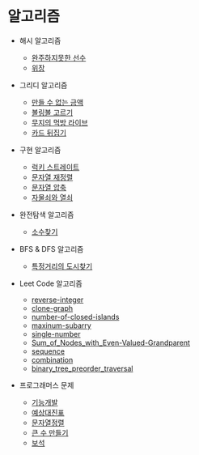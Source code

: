 # 알고리즘

- 해시 알고리즘
  - [완주하지못한 선수](https://github.com/cksal0805/Interview/blob/main/%EC%95%8C%EA%B3%A0%EB%A6%AC%EC%A6%98/%EC%99%84%EC%A3%BC%ED%95%98%EC%A7%80%EB%AA%BB%ED%95%9C%EC%84%A0%EC%88%98/%EC%99%84%EC%A3%BC%ED%95%98%EC%A7%80%EB%AA%BB%ED%95%9C%EC%84%A0%EC%88%98.md)
  - [위장](https://github.com/cksal0805/Interview/blob/main/%EC%95%8C%EA%B3%A0%EB%A6%AC%EC%A6%98/%EC%9C%84%EC%9E%A5/%EC%9C%84%EC%9E%A5.md)

- 그리디 알고리즘
  - [만들 수 없는 금액](https://github.com/cksal0805/Interview/blob/main/%EC%95%8C%EA%B3%A0%EB%A6%AC%EC%A6%98/%EB%A7%8C%EB%93%A4%EC%88%98%EC%97%86%EB%8A%94%EA%B8%88%EC%95%A1/%EB%A7%8C%EB%93%A4%EC%88%98%EC%97%86%EB%8A%94%EA%B8%88%EC%95%A1.md)
  - [볼링볼 고르기](https://github.com/cksal0805/Interview/blob/main/%EC%95%8C%EA%B3%A0%EB%A6%AC%EC%A6%98/%EB%B3%BC%EB%A7%81%EB%B3%BC%EA%B3%A0%EB%A5%B4%EA%B8%B0/%EB%B3%BC%EB%A7%81%EB%B3%BC%EA%B3%A0%EB%A5%B4%EA%B8%B0.md)
  - [무지의 먹방 라이브](https://github.com/cksal0805/Interview/blob/main/%EC%95%8C%EA%B3%A0%EB%A6%AC%EC%A6%98/%EB%AC%B4%EC%A7%80%EC%9D%98%EB%A8%B9%EB%B0%A9%EB%9D%BC%EC%9D%B4%EB%B8%8C/%EB%AC%B4%EC%A7%80%EC%9D%98%EB%A8%B9%EB%B0%A9%EB%9D%BC%EC%9D%B4%EB%B8%8C.md)
  - [카드 뒤집기](https://github.com/cksal0805/Interview/blob/main/%EC%95%8C%EA%B3%A0%EB%A6%AC%EC%A6%98/%EC%B9%B4%EB%93%9C%EB%92%A4%EC%A7%91%EA%B8%B0/%EC%B9%B4%EB%93%9C%EB%92%A4%EC%A7%91%EA%B8%B0.md)

- 구현 알고리즘
  - [럭키 스트레이트](https://github.com/cksal0805/Interview/blob/main/%EC%95%8C%EA%B3%A0%EB%A6%AC%EC%A6%98/%EB%9F%AD%ED%82%A4%20%EC%8A%A4%ED%8A%B8%EB%A0%88%EC%9D%B4%ED%8A%B8/%EB%9F%AD%ED%82%A4%EC%8A%A4%ED%8A%B8%EB%A0%88%EC%9D%B4%ED%8A%B8.md)
  - [문자열 재정렬](https://github.com/cksal0805/Interview/blob/main/%EC%95%8C%EA%B3%A0%EB%A6%AC%EC%A6%98/%EB%AC%B8%EC%9E%90%EC%97%B4%EC%9E%AC%EC%A0%95%EB%A0%AC/%EB%AC%B8%EC%9E%90%EC%97%B4%EC%9E%AC%EC%A0%95%EB%A0%AC%20.md)
  - [문자열 압축](https://github.com/cksal0805/Interview/blob/main/%EC%95%8C%EA%B3%A0%EB%A6%AC%EC%A6%98/%EB%AC%B8%EC%9E%90%EC%97%B4%EC%95%95%EC%B6%95/%EB%AC%B8%EC%9E%90%EC%97%B4%EC%95%95%EC%B6%95.md)
  - [자물쇠와 열쇠]()

- 완전탐색 알고리즘
  - [소수찾기](https://github.com/cksal0805/Interview/blob/main/%EC%95%8C%EA%B3%A0%EB%A6%AC%EC%A6%98/%EC%86%8C%EC%88%98%EC%B0%BE%EA%B8%B0/findPrimeNumbers.md)

- BFS & DFS 알고리즘
  - [특정거리의 도시찾기](https://github.com/cksal0805/Interview/blob/main/%EC%95%8C%EA%B3%A0%EB%A6%AC%EC%A6%98/%ED%8A%B9%EC%A0%95%EA%B1%B0%EB%A6%AC%EC%9D%98%EB%8F%84%EC%8B%9C%EC%B0%BE%EA%B8%B0/%ED%8A%B9%EC%A0%95%EA%B1%B0%EB%A6%AC%EC%9D%98%EB%8F%84%EC%8B%9C%EC%B0%BE%EA%B8%B0.md)

- Leet Code 알고리즘
  - [reverse-integer](https://github.com/cksal0805/Interview/blob/main/%EC%95%8C%EA%B3%A0%EB%A6%AC%EC%A6%98/%EC%88%AB%EC%9E%90%EB%92%A4%EC%A7%91%EA%B8%B0/%EC%88%AB%EC%9E%90%EB%92%A4%EC%A7%91%EA%B8%B0.md)
  - [clone-graph](https://github.com/cksal0805/Interview/blob/main/%EC%95%8C%EA%B3%A0%EB%A6%AC%EC%A6%98/%ED%81%B4%EB%A1%A0%EA%B7%B8%EB%9E%98%ED%94%84/clone-graph.md)
  - [number-of-closed-islands](https://github.com/cksal0805/Interview/blob/main/%EC%95%8C%EA%B3%A0%EB%A6%AC%EC%A6%98/%EC%95%84%EC%9D%B4%EC%8A%AC%EB%9E%80%EB%93%9C/%EC%95%84%EC%9D%B4%EC%8A%AC%EB%9E%80%EB%93%9C.md)
  - [maxinum-subarry](https://github.com/cksal0805/Interview/blob/main/%EC%95%8C%EA%B3%A0%EB%A6%AC%EC%A6%98/%EA%B0%80%EC%9E%A5%ED%81%B0%EA%B0%92/maxSubArray.md)
  - [single-number](https://github.com/cksal0805/Interview/blob/main/%EC%95%8C%EA%B3%A0%EB%A6%AC%EC%A6%98/SingleNumber/singleNumber.md)
  - [Sum_of_Nodes_with_Even-Valued-Grandparent](https://github.com/cksal0805/Interview/blob/main/%EC%95%8C%EA%B3%A0%EB%A6%AC%EC%A6%98/leetcode1315/1315.md)
  - [sequence]()
  - [combination]()
  - [binary_tree_preorder_traversal]()
- 프로그래머스 문제
  - [기능개발](https://github.com/cksal0805/Interview/blob/main/%EC%95%8C%EA%B3%A0%EB%A6%AC%EC%A6%98/%EA%B8%B0%EB%8A%A5%EA%B0%9C%EB%B0%9C/%EA%B8%B0%EB%8A%A5%EA%B0%9C%EB%B0%9C.md)
  - [예상대진표](https://github.com/cksal0805/Interview/blob/main/%EC%95%8C%EA%B3%A0%EB%A6%AC%EC%A6%98/%EC%98%88%EC%83%81%EB%8C%80%EC%A7%84%ED%91%9C/match.md)
  - [문자열정렬](https://github.com/cksal0805/Interview/blob/main/%EC%95%8C%EA%B3%A0%EB%A6%AC%EC%A6%98/%ED%8C%8C%EC%9D%BC%EB%AA%85%EC%A0%95%EB%A0%AC/%ED%8C%8C%EC%9D%BC%EB%AA%85%EC%A0%95%EB%A0%AC.md)
  - [큰 수 만들기](https://github.com/cksal0805/Interview/blob/main/%EC%95%8C%EA%B3%A0%EB%A6%AC%EC%A6%98/%ED%81%B0%EC%88%98%EB%A7%8C%EB%93%A4%EA%B8%B0/%ED%81%B0%EC%88%98%EB%A7%8C%EB%93%A4%EA%B8%B0.md)
  - [보석]()
  